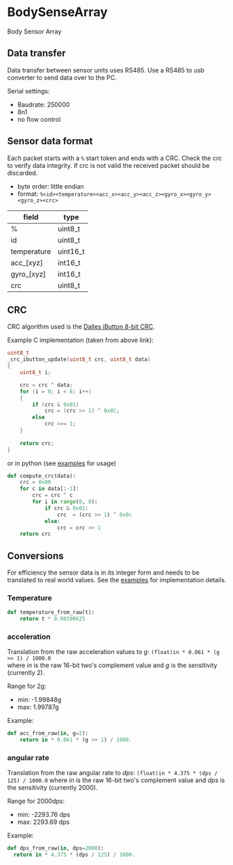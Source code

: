 # BodySenseArray
Body Sensor Array

## Data transfer
Data transfer between sensor units uses RS485. Use a RS485 to usb converter to send data over to the PC.

Serial settings:
 * Baudrate: 250000
 * 8n1
 * no flow control

## Sensor data format
Each packet starts with a `%` start token and ends with a CRC. Check the crc to verify data integrity. If crc is not valid the received packet should be discarded.

 * byte order: little endian
 * format: `%<id><temperature><acc_x><acc_y><acc_z><gyro_x><gyro_y><gyro_z><crc>`

field | type
--- | ---
% | uint8_t
id | uint8_t
temperature | uint16_t
acc_[xyz] | int16_t
gyro_[xyz] | int16_t
crc | uint8_t

## CRC
CRC algorithm used is the [Dalles iButton 8-bit CRC](https://www.microchip.com/webdoc/AVRLibcReferenceManual/group__util__crc_1ga37b2f691ebbd917e36e40b096f78d996.html).

Example C implementation  (taken from above link):
```C
uint8_t
_crc_ibutton_update(uint8_t crc, uint8_t data)
{
    uint8_t i;

    crc = crc ^ data;
    for (i = 0; i < 8; i++)
    {
        if (crc & 0x01)
            crc = (crc >> 1) ^ 0x8C;
        else
            crc >>= 1;
    }
    
    return crc;
}
```
or in python (see [examples](https://github.com/protospacenl/BodySenseArray/blob/90c5e3de4db39f0ca5cd2b3785d3c42a4cba6765/examples/serial_read/serial_read.py#L60) for usage)
```python
def compute_crc(data):
    crc = 0x00
    for c in data[:-1]:
        crc = crc ^ c
        for i in range(0, 8):
            if crc & 0x01:
                crc  = (crc >> 1) ^ 0x8c
            else:
                crc = crc >> 1
    return crc
```

## Conversions
For efficiency the sensor data is in its integer form and needs to be translated to real world values. 
See the [examples](https://github.com/protospacenl/BodySenseArray/tree/master/examples) for implementation details.

### Temperature
```python
def temperature_from_raw(t):
    return t * 0.00390625
```

### acceleration
Translation from the raw acceleration values to *g*:
`(float)in * 0.061 * (g >> 1) / 1000.0`  
where *in* is the raw 16-bit two's complement value and *g* is the sensitivity (currently 2).

Range for 2g:
 - min: -1.99848g
 - max: 1.99787g

Example:
```python
def acc_from_raw(in, g=2):
    return in * 0.061 * (g >> 1) / 1000.
 ```

### angular rate
Translation from the raw angular rate to *dps*:
`(float)in * 4.375 * (dps / 125) / 1000.0`
where *in* is the raw 16-bit two's complement value and *dps* is the sensitivity (currently 2000).

Range for 2000dps:
 - min: -2293.76 dps
 - max: 2293.69 dps

Example:
```python
def dps_from_raw(in, dps=2000):
  return in * 4.375 * (dps / 125) / 1000.
```

